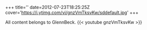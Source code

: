 +++
title=''
date=2012-07-23T18:25:25Z
cover='https://i.ytimg.com/vi/gnzVmTksvKw/sddefault.jpg'
+++

All content belongs to GlennBeck.
{{< youtube gnzVmTksvKw >}}
